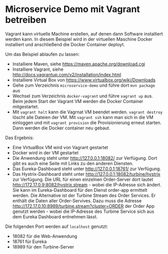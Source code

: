 Microservice Demo mit Vagrant betreiben
============================

Vagrant kann virtuelle Machine erstellen, auf denen dann Software
installiert werden kann. In diesem Beispiel wird in der virtuellen
Maschine Docker installiert und anschließend die Docker Container deployt.

Um das Beispiel ablaufen zu lassen:

- Installiere Maven, siehe https://maven.apache.org/download.cgi
- Installiere Vagrant, siehe
  http://docs.vagrantup.com/v2/installation/index.html
- Installiere Virtual Box von https://www.virtualbox.org/wiki/Downloads
- Gehe zum Verzeichnis `microservice-demo`  und führe dort `mvn package` aus
- Wechsel zum Verzeichnis `docker-vagrant` und führe `vagrant
   up` aus. Beim jedem Start der Vagrant VM werden die Docker Container mitgestartet.
- Mit `vagrant halt` kann die Vagrnat VM beendet werden. `vagrant destroy` löscht
  alle Dateien der VM. Mit `vagrant ssh` kann man sich in die VM einloggen und mit
 `vagrant provision` die Provisionierung erneut starten. Dann werden die Docker container
  neu gebaut.

Das Ergebnis:

- Eine VirtualBox VM wird von Vagrant gestartet
- Docker wird in der VM gestartet
- Die Anwendung steht unter http://127.0.0.1:18082/ zur
  Verfügung. Dort gibt es auch eine Seite mit Links zu den anderen
  Diensten.
- Das Eureka-Dashboard steht unter http://127.0.0.1:18761/ zur Verfügung.
- Das Hystrix-Dashboard steht unter http://127.0.0.1:18082/turbine/hystrix zur
  Verfügung. Die URL für einen einzelnen Order-Server dort lautet
  http://172.17.0.9:8082/hystrix.stream - wobei die IP-Adresse sich
  ändert. Sie kann im Eureka-Dashboard für den Dienst order-app
  ermittelt werden. Die Alternative ist der Turbine Stream des Order
  Services. Er enthält die Daten aller Order-Servives. Dazu muss die Adresse
  http://172.17.0.10:8989/turbine.stream?cluster=ORDER der Order App genutzt werden -
  wobei die IP-Adresse des Turbine Service sich aus dem Eureka Dashboard
  entnehmen lässt.

Die folgenden Port werden auf `localhost` genutzt:

- 18082 für die Web-Anwendung
- 18761 für Eureka
- 18989 für den Turbine-Server

